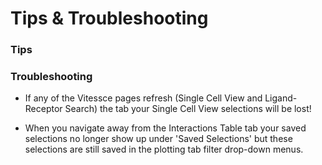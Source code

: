 # Tips & Troubleshooting

### Tips


### Troubleshooting
- If any of the Vitessce pages refresh (Single Cell View and Ligand-Receptor Search) the tab your Single Cell View selections will be lost!

- When you navigate away from the Interactions Table tab your saved selections no longer show up under 'Saved Selections' but these selections are still saved in the plotting tab filter drop-down menus.